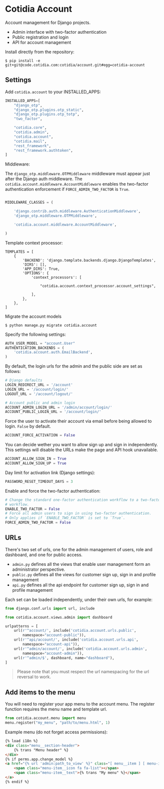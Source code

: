 Cotidia Account
===============

Account management for Django projects.

- Admin interface with two-factor authentication
- Public registration and login
- API for account management

Install directly from the repository:

```console
$ pip install -e git+git@code.cotidia.com:cotidia/account.git#egg=cotidia-account
```

## Settings

Add `cotidia.account` to your INSTALLED_APPS:

```python
INSTALLED_APPS=[
    "django_otp",
    "django_otp.plugins.otp_static",
    "django_otp.plugins.otp_totp",
    "two_factor",

    "cotidia.core",
    "cotidia.admin",
    "cotidia.account",
    "cotidia.mail",
    "rest_framework",
    "rest_framework.authtoken",
]
```

Middleware:

The `django_otp.middleware.OTPMiddleware` middleware must appear just after the Django auth
middleware. The `cotidia.account.middleware.AccountMiddleware` enables the two-factor authentication
enforcement if `FORCE_ADMIN_TWO_FACTOR` is `True`.

```python

MIDDLEWARE_CLASSES = (

    'django.contrib.auth.middleware.AuthenticationMiddleware',
    'django_otp.middleware.OTPMiddleware',

    'cotidia.account.middleware.AccountMiddleware',

)
```

Template context processor:

```
TEMPLATES = [
    {
        'BACKEND': 'django.template.backends.django.DjangoTemplates',
        'DIRS': [],
        'APP_DIRS': True,
        'OPTIONS': {
            'context_processors': [

                "cotidia.account.context_processor.account_settings",

            ],
        },
    },
]
```

Migrate the account models

```console
$ python manage.py migrate cotidia.account
```

Specify the following settings:

```python
AUTH_USER_MODEL = "account.User"
AUTHENTICATION_BACKENDS = (
    'cotidia.account.auth.EmailBackend',
)
```

By default, the login urls for the admin and the public side are set as follows:

```python
# Django defaults
LOGIN_REDIRECT_URL = '/account'
LOGIN_URL = '/account/login/'
LOGOUT_URL = '/account/logout/'

# Account public and admin login
ACCOUNT_ADMIN_LOGIN_URL = '/admin/account/login/'
ACCOUNT_PUBLIC_LOGIN_URL = '/account/login/'
```

Force the user to activate their account via email before being allowed to login.
`False` by default.

```python
ACCOUNT_FORCE_ACTIVATION = False
```

You can decide wether you want to allow sign up and sign in independently.
This settings will disable the URLs make the page and API hook unavailable.

```python
ACCOUNT_ALLOW_SIGN_IN = True
ACCOUNT_ALLOW_SIGN_UP = True
```

Day limit for activation link (Django settings):

```python
PASSWORD_RESET_TIMEOUT_DAYS = 3
```

Enable and force the two-factor authentication:

```python
# Change the standard one-factor authentication workflow to a two-factor
# workflow.
ENABLE_TWO_FACTOR = False
# Force all admin users to sign in using two-factor authentication.
# Only applies if `ENABLE_TWO_FACTOR` is set to `True`.
FORCE_ADMIN_TWO_FACTOR = False
```

## URLs

There's two set of urls, one for the admin management of users, role and dashboard, and one for public access.

- `admin.py` defines all the views that enable user management form an administrator perspective.
- `public.py` defines all the views for customer sign up, sign in and profile management
- `api.py` defines all the api endpoint for customer sign up, sign in and profile management

Each set can be loaded independently, under their own urls, for example:

```python
from django.conf.urls import url, include

from cotidia.account.views.admin import dashboard

urlpatterns = [
    url(r'^account/', include('cotidia.account.urls.public',
        namespace="account-public")),
    url(r'^api/account/', include('cotidia.account.urls.api',
        namespace="account-api")),
    url(r'^admin/account/', include('cotidia.account.urls.admin',
        namespace="account-admin")),
    url(r'^admin/$', dashboard, name="dashboard"),
]
```

> Please note that you must respect the url namespacing for the url reversal to work.

## Add items to the menu

You will need to register your app menu to the account menu. The register
function requires the menu name and template url.

```python
from cotidia.account.menu import menu
menu.register("my_menu", "path/to/menu.html", 1)
```

Example menu (do not forget access permissions):

```html
{% load i18n %}
<div class="menu__section-header">
    {% trans "Menu header" %}
</div>
{% if perms.app.change_model %}
<a href="{% url 'admin:path_to_view' %}" class="[ menu__item ] [ menu-item ]">
    <span class="menu-item__icon fa fa-list"></span>
    <span class="menu-item__text">{% trans "My menu" %}</span>
</a>
{% endif %}
```
